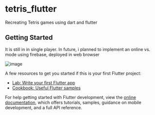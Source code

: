 # tetris_flutter

Recreating Tetris games using dart and flutter

## Getting Started

It is still in in single player. In future, i planned to implement an online vs. mode using firebase, deployed in web browser

![image](https://github.com/user-attachments/assets/20179f77-2e2b-4c16-800e-26033dcc2894)


A few resources to get you started if this is your first Flutter project:

- [Lab: Write your first Flutter app](https://docs.flutter.dev/get-started/codelab)
- [Cookbook: Useful Flutter samples](https://docs.flutter.dev/cookbook)

For help getting started with Flutter development, view the
[online documentation](https://docs.flutter.dev/), which offers tutorials,
samples, guidance on mobile development, and a full API reference.
